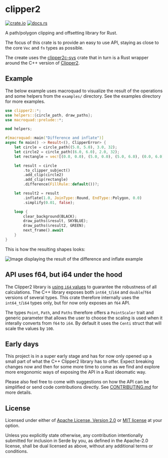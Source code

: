 # clipper2

[![crate.io](https://img.shields.io/crates/v/clipper2.svg)](https://crates.io/crates/clipper2)
[![docs.rs](https://docs.rs/clipper2/badge.svg)](https://docs.rs/clipper2)

A path/polygon clipping and offsetting library for Rust.

The focus of this crate is to provide an easy to use API, staying as close to
the core `Vec` and `fn` types as possible.

The create uses the [clipper2c-sys](https://crates.io/crates/clipper2c-sys)
crate that in turn is a Rust wrapper around the C++ version of
[Clipper2](https://github.com/AngusJohnson/Clipper2).

## Example

The below example uses macroquad to visualize the result of the operations and
some helpers from the `examples/` directory. See the examples directory for more
examples.

```rust
use clipper2::*;
use helpers::{circle_path, draw_paths};
use macroquad::prelude::*;

mod helpers;

#[macroquad::main("Difference and inflate")]
async fn main() -> Result<(), ClipperError> {
    let circle = circle_path((5.0, 5.0), 3.0, 32);
    let circle2 = circle_path((6.0, 6.0), 2.0, 32);
    let rectangle = vec![(0.0, 0.0), (5.0, 0.0), (5.0, 6.0), (0.0, 6.0)];

    let result = circle
        .to_clipper_subject()
        .add_clip(circle2)
        .add_clip(rectangle)
        .difference(FillRule::default())?;

    let result2 = result
        .inflate(1.0, JoinType::Round, EndType::Polygon, 0.0)
        .simplify(0.01, false);

    loop {
        clear_background(BLACK);
        draw_paths(&result, SKYBLUE);
        draw_paths(&result2, GREEN);
        next_frame().await
    }
}
```

This is how the resulting shapes looks:

![Image displaying the result of the difference and inflate example](https://raw.githubusercontent.com/tirithen/clipper2/main/doc-assets/difference-and-inflate.png)

## API uses f64, but i64 under the hood

The Clipper2 library is [using `i64` values](https://www.angusj.com/clipper2/Docs/Robustness.htm)
to guarantee the robustness of all calculations. The C++ library exposes both
`int64_t`/`i64` and `double`/`f64` versions of several types. This crate
therefore internally uses the `int64_t`/`i64` types only, but for now only
exposes an `f64` API.

The types `Point`, `Path`, and `Paths` therefore offers a `PointScaler` trait
and generic parameter that allows the user to choose the scaling is used when
it interally converts from `f64` to `i64`. By default it uses the `Centi` struct
that will scale the values by `100`.

## Early days

This project is in a super early stage and has for now only opened up a small
part of what the C++ Clipper2 library has to offer. Expect breaking changes now
and then for some more time to come as we find and explore more eregonomic ways
of exposing the API in a Rust ideomatic way.

Please also feel free to come with suggestions on how the API can be simplified
or send code contributions directly. See
[CONTRIBUTING.md](https://github.com/tirithen/clipper2/blob/main/CONTRIBUTING.md)
for more details.

## License

Licensed under either of [Apache License, Version 2.0](https://github.com/tirithen/clipper2/blob/main/LICENSE-APACHE.md)
or [MIT license](https://github.com/tirithen/clipper2/blob/main/LICENSE-MIT.md)
at your option.

Unless you explicitly state otherwise, any contribution intentionally submitted
for inclusion in Serde by you, as defined in the Apache-2.0 license, shall be
dual licensed as above, without any additional terms or conditions.

